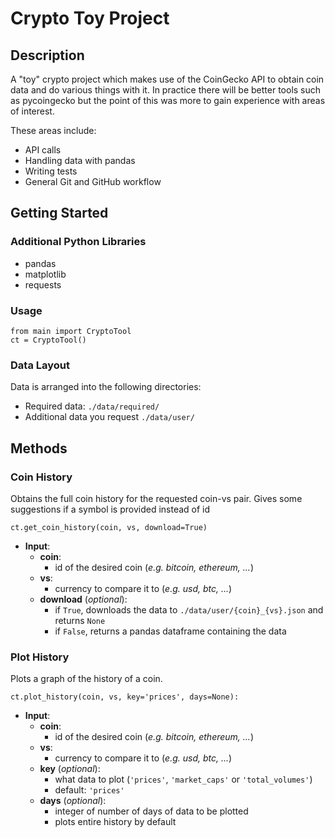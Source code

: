 # Crypto Toy Project

## Description

A "toy" crypto project which makes use of the CoinGecko API to obtain coin data and do various things with it. In practice there will be better tools such as pycoingecko but the point of this was more to gain experience with areas of interest.

These areas include:  
* API calls  
* Handling data with pandas  
* Writing tests  
* General Git and GitHub workflow  

## Getting Started

### Additional Python Libraries

* pandas
* matplotlib
* requests


### Usage


```
from main import CryptoTool
ct = CryptoTool()
```

### Data Layout
Data is arranged into the following directories:
* Required data: `./data/required/`
* Additional data you request `./data/user/`


## Methods
### Coin History
Obtains the full coin history for the requested coin-vs pair. Gives some suggestions if a symbol is provided instead of id
```
ct.get_coin_history(coin, vs, download=True)
```

- **Input**: 
  - **coin**: 
    - id of the desired coin (_e.g. bitcoin, ethereum, ..._)
  - **vs**: 
    - currency to compare it to (_e.g. usd, btc, ..._)
  - **download** (_optional_):     
    - if `True`, downloads the data to `./data/user/{coin}_{vs}.json` and returns `None`
    - if `False`, returns a pandas dataframe containing the data

  
### Plot History
Plots a graph of the history of a coin. 
```
ct.plot_history(coin, vs, key='prices', days=None):
```

- **Input**: 
  - **coin**: 
    - id of the desired coin (_e.g. bitcoin, ethereum, ..._)
  - **vs**: 
    - currency to compare it to (_e.g. usd, btc, ..._)
  - **key** (_optional_):     
    - what data to plot (`'prices'`, `'market_caps'` or `'total_volumes'`)
    - default: `'prices'`
  - **days** (_optional_):
    - integer of number of days of data to be plotted
    - plots entire history by default
   





